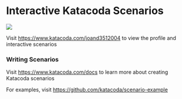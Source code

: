 # Interactive Katacoda Scenarios

[![](http://shields.katacoda.com/katacoda/joand3512004/count.svg)](https://www.katacoda.com/joand3512004 "Get your profile on Katacoda.com")

Visit https://www.katacoda.com/joand3512004 to view the profile and interactive scenarios

### Writing Scenarios
Visit https://www.katacoda.com/docs to learn more about creating Katacoda scenarios

For examples, visit https://github.com/katacoda/scenario-example
